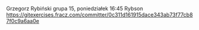 Grzegorz Rybiński
grupa 15, poniedziałek 16:45
Rybson
https://gitexercises.fracz.com/committer/0c311d161915dace343ab73f77cb87f0c9a6aa0e

